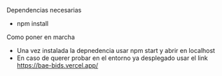Dependencias necesarias
- npm install


Como poner en marcha
- Una vez instalada la depnedencia usar npm start y abrir en localhost
- En caso de querer probar en el entorno ya desplegado usar el link https://bae-bids.vercel.app/
